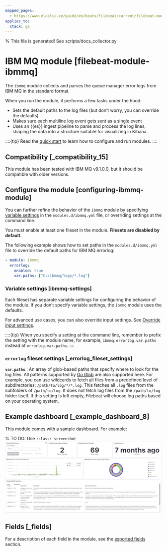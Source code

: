 ```yaml
---
mapped_pages:
  - https://www.elastic.co/guide/en/beats/filebeat/current/filebeat-module-ibmmq.html
applies_to:
  stack: ga
---
```


% This file is generated! See scripts/docs_collector.py

# IBM MQ module [filebeat-module-ibmmq]

The `ibmmq` module collects and parses the queue manager error logs from IBM MQ in the standard format.

When you run the module, it performs a few tasks under the hood:

* Sets the default paths to the log files (but don’t worry, you can override the defaults)
* Makes sure each multiline log event gets sent as a single event
* Uses an {{es}} ingest pipeline to parse and process the log lines, shaping the data into a structure suitable for visualizing in Kibana

::::{tip}
Read the [quick start](/reference/filebeat/filebeat-installation-configuration.md) to learn how to configure and run modules.
::::



## Compatibility [_compatibility_15]

This module has been tested with IBM MQ v9.1.0.0, but it should be compatible with older versions.


## Configure the module [configuring-ibmmq-module]

You can further refine the behavior of the `ibmmq` module by specifying [variable settings](#ibmmq-settings) in the `modules.d/ibmmq.yml` file, or overriding settings at the command line.

You must enable at least one fileset in the module. **Filesets are disabled by default.**

The following example shows how to set paths in the `modules.d/ibmmq.yml` file to override the default paths for IBM MQ errorlog:

```yaml
- module: ibmmq
  errorlog:
    enabled: true
    var.paths: ["C:/ibmmq/logs/*.log"]
```


### Variable settings [ibmmq-settings]

Each fileset has separate variable settings for configuring the behavior of the module. If you don’t specify variable settings, the `ibmmq` module uses the defaults.

For advanced use cases, you can also override input settings. See [Override input settings](/reference/filebeat/advanced-settings.md).

::::{tip}
When you specify a setting at the command line, remember to prefix the setting with the module name, for example, `ibmmq.errorlog.var.paths` instead of `errorlog.var.paths`.
::::



### `errorlog` fileset settings [_errorlog_fileset_settings]

**`var.paths`**
:   An array of glob-based paths that specify where to look for the log files. All patterns supported by [Go Glob](https://golang.org/pkg/path/filepath/#Glob) are also supported here. For example, you can use wildcards to fetch all files from a predefined level of subdirectories: `/path/to/log/*/*.log`. This fetches all `.log` files from the subfolders of `/path/to/log`. It does not fetch log files from the `/path/to/log` folder itself. If this setting is left empty, Filebeat will choose log paths based on your operating system.


## Example dashboard [_example_dashboard_8]

This module comes with a sample dashboard. For example:

% TO DO: Use `:class: screenshot`
![filebeat ibmmq](images/filebeat-ibmmq.png)

## Fields [_fields]

For a description of each field in the module, see the [exported fields](/reference/filebeat/exported-fields-ibmmq.md) section.
